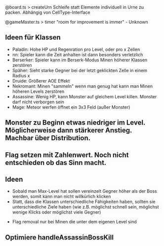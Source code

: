 @board.ts > createUrn
Schleife statt Elemente individuell in Urne zu packen. Abhängig von CellType-Interface

@gameMaster.ts > timer
"room for improvement is immer" - Unknown

## Ideen für Klassen

- Paladin: Hohe HP und Regenration pro Level, oder pro x Zellen
- nn: Spieler kann die Zeit anhalten ist dann besonders verletzlich
- Berserker: Spieler kann im Berserk-Modus Minen höherer Klassen zerstören
- Späher: Sieht starke Gegner bei der letzt geklickten Zelle in einem Radius x
- Druide: Größerer AOE Effekt
- Nekromant: Minen "sammeln" wenn man genug hat kann man Minen höheren Levels zerstören
- Assassine: Wenig HP, kann Monster auf gleichem Level killen. Monster darf nicht verborgen sein
- Mage: Meteor werfen öffnet ein 3x3 Feld (außer Monster)

## Monster zu Beginn etwas niedriger im Level. Möglicherweise dann stärkerer Anstieg. Machbar über Distribution.

## Flag setzen mit Zahlenwert. Noch nicht entschieden ob das Sinn macht.

## Ideen

- Sobald man Max-Level hat sollen vereinzelt Gegner höher als der Boss werden, somit kann man nicht willkürlich klicken
- Statt, dass die Klassen unterschiedliche Fähigkeiten haben, sollten sie unterschiedliche Ziele haben (wie z.B. möglichst schnell sein, möglichst wenige Klicks oder möglichst viele Gegner)

* Flag removal nur bei Minen die unter dem eigenen Level sind

## Optimiere handleAssassinBossKill
